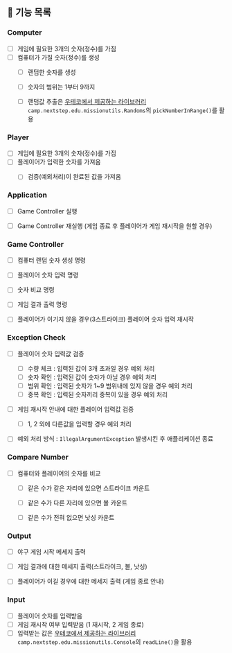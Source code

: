 ## 📌 기능 목록

### Computer
- [ ] 게임에 필요한 3개의 숫자(정수)를 가짐
- [ ] 컴퓨터가 가질 숫자(정수)를 생성
  - [ ] 랜덤한 숫자를 생성
  - [ ] 숫자의 범위는 1부터 9까지
  - [ ] 랜덤값 추출은 [우테코에서 제공하는 라이브러리](https://github.com/woowacourse-projects/mission-utils#mission-utils) `camp.nextstep.edu.missionutils.Randoms`의 `pickNumberInRange()`를 활용


### Player
- [ ] 게임에 필요한 3개의 숫자(정수)를 가짐
- [ ] 플레이어가 입력한 숫자를 가져옴
  - [ ] 검증(예외처리)이 완료된 값을 가져옴


### Application
- [ ] Game Controller 실행
- [ ] Game Controller 재실행 (게임 종료 후 플레이어가 게임 재시작을 원할 경우)


### Game Controller
- [ ] 컴퓨터 랜덤 숫자 생성 명령
- [ ] 플레이어 숫자 입력 명령
- [ ] 숫자 비교 명령
- [ ] 게임 결과 출력 명령
- [ ] 플레이어가 이기지 않을 경우(3스트라이크) 플레이어 숫자 입력 재시작


### Exception Check
- [ ] 플레이어 숫자 입력값 검증
  - [ ] 수량 체크 : 입력된 값이 3개 초과일 경우 예외 처리
  - [ ] 숫자 확인 : 입력된 값이 숫자가 아닐 경우 예외 처리
  - [ ] 범위 확인 : 입력된 숫자가 1~9 범위내에 있지 않을 경우 예외 처리
  - [ ] 중복 확인 : 입력된 숫자끼리 중복이 있을 경우 예외 처리
- [ ] 게임 재시작 안내에 대한 플레이어 입력값 검증
  - [ ] 1, 2 외에 다른값을 입력할 경우 예외 처리
- [ ] 예외 처리 방식 : `IllegalArgumentException` 발생시킨 후 애플리케이션 종료


### Compare Number
- [ ] 컴퓨터와 플레이어의 숫자를 비교
  - [ ] 같은 수가 같은 자리에 있으면 스트라이크 카운트
  - [ ] 같은 수가 다른 자리에 있으면 볼 카운트
  - [ ] 같은 수가 전혀 없으면 낫싱 카운트


### Output
- [ ] 야구 게임 시작 메세지 출력
- [ ] 게임 결과에 대한 메세지 출력(스트라이크, 볼, 낫싱)
- [ ] 플레이어가 이길 경우에 대한 메세지 출력 (게임 종료 안내)


### Input
- [ ] 플레이어 숫자를 입력받음
- [ ] 게임 재시작 여부 입력받음 (1 재시작, 2 게임 종료)
- [ ] 입력받는 값은 [우테코에서 제공하는 라이브러리](https://github.com/woowacourse-projects/mission-utils#mission-utils) `camp.nextstep.edu.missionutils.Console`의 `readLine()`을 활용